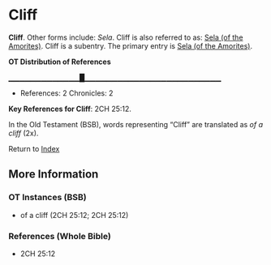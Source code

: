# Cliff
**Cliff**. 
Other forms include: 
*Sela*. 
Cliff is also referred to as: 
[Sela (of the Amorites)](Sela.md). 
Cliff is a subentry. The primary entry is 
[Sela (of the Amorites)](Sela.md). 


**OT Distribution of References**

▁▁▁▁▁▁▁▁▁▁▁▁▁█▁▁▁▁▁▁▁▁▁▁▁▁▁▁▁▁▁▁▁▁▁▁▁▁▁
* References: 2 Chronicles: 2



**Key References for Cliff**: 
2CH 25:12. 


In the Old Testament (BSB), words representing “Cliff” are translated as 
*of a cliff* (2x). 




Return to [Index](00-Index.md)

## More Information

### OT Instances (BSB)

* of a cliff (2CH 25:12; 2CH 25:12)



### References (Whole Bible)

* 2CH 25:12



